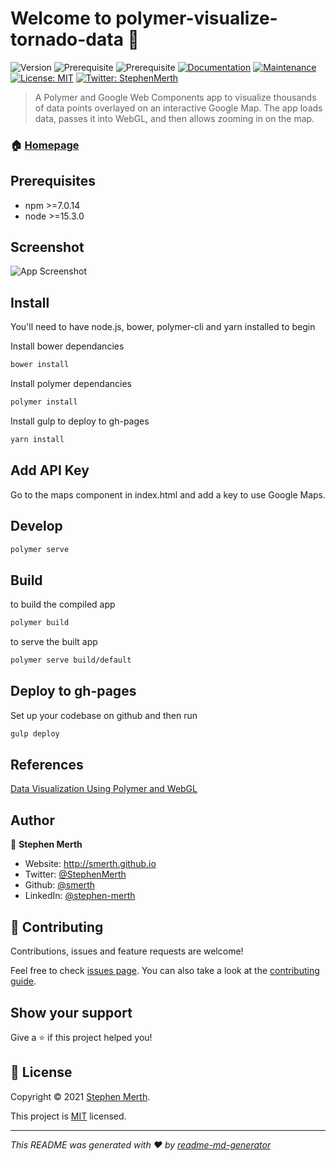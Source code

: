 # Welcome to polymer-visualize-tornado-data 👋
![Version](https://img.shields.io/badge/version-1.0.0-blue.svg?cacheSeconds=2592000)
![Prerequisite](https://img.shields.io/badge/npm-%3E%3D7.0.14-blue.svg)
![Prerequisite](https://img.shields.io/badge/node-%3E%3D15.3.0-blue.svg)
[![Documentation](https://img.shields.io/badge/documentation-yes-brightgreen.svg)](https://github.com/smerth/polymer-visualize-tornado#readme)
[![Maintenance](https://img.shields.io/badge/Maintained%3F-yes-green.svg)](https://github.com/smerth/polymer-visualize-tornado/graphs/commit-activity)
[![License: MIT](https://img.shields.io/github/license/smerth/polymer-visualize-tornado-data)](https://github.com/smerth/polymer-visualize-tornado/blob/master/LICENSE)
[![Twitter: StephenMerth](https://img.shields.io/twitter/follow/StephenMerth.svg?style=social)](https://twitter.com/StephenMerth)

> A Polymer and Google Web Components app to visualize thousands of data points overlayed on an interactive Google Map. The app loads data, passes it into WebGL, and then allows zooming in on the map.

### 🏠 [Homepage](https://github.com/smerth/polymer-visualize-tornado#readme)

## Prerequisites

- npm >=7.0.14
- node >=15.3.0


## Screenshot

![App Screenshot](https://raw.githubusercontent.com/smerth/polymer-visualize-tornado-data/master/screenshot.png)

## Install

You'll need to have node.js, bower, polymer-cli and yarn installed to begin

Install bower dependancies

```bash
bower install
```

Install polymer dependancies

```bash
polymer install
```

Install gulp to deploy to gh-pages

```bash
yarn install
```

## Add API Key

Go to the maps component in index.html and add a key to use Google Maps.

## Develop

```bash
polymer serve
```

## Build

to build the compiled app

```bash
polymer build
```

to serve the built app

```bash
polymer serve build/default
```

## Deploy to gh-pages

Set up your codebase on github and then run

```bash
gulp deploy
```

## References

[Data Visualization Using Polymer and WebGL](https://codelabs.developers.google.com/codelabs/polymer-webgl/index.html?index=..%2F..%2Findex#0)


## Author

👤 **Stephen Merth**

* Website: http://smerth.github.io
* Twitter: [@StephenMerth](https://twitter.com/StephenMerth)
* Github: [@smerth](https://github.com/smerth)
* LinkedIn: [@stephen-merth](https://linkedin.com/in/stephen-merth)

## 🤝 Contributing

Contributions, issues and feature requests are welcome!

Feel free to check [issues page](https://github.com/smerth/polymer-visualize-tornado/issues). You can also take a look at the [contributing guide](https://github.com/smerth/polymer-visualize-tornado/blob/master/CONTRIBUTING.md).

## Show your support

Give a ⭐️ if this project helped you!


## 📝 License

Copyright © 2021 [Stephen Merth](https://github.com/smerth).

This project is [MIT](https://github.com/smerth/polymer-visualize-tornado/blob/master/LICENSE) licensed.

***
_This README was generated with ❤️ by [readme-md-generator](https://github.com/kefranabg/readme-md-generator)_
